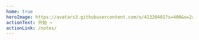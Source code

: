 ```yaml
---
home: true
heroImage: https://avatars3.githubusercontent.com/u/41320481?s=400&u=2a9b92f8553e289e413e3afae0f7630136923003&v=4
actionText: 开始 →
actionLink: /notes/
---
```

